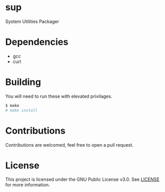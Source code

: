 # sup

System Utilities Packager

# Dependencies

- gcc
- curl

# Building

You will need to run these with elevated privilages.

```sh
$ make 
# make install
```

# Contributions
Contributions are welcomed, feel free to open a pull request.

# License
This project is licensed under the GNU Public License v3.0. See [LICENSE](https://github.com/night0721/sup/blob/master/LICENSE) for more information.
